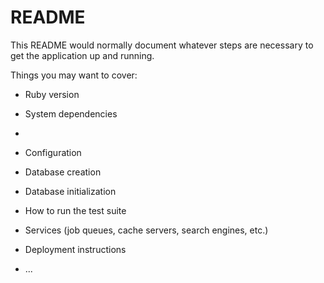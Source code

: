 # README

This README would normally document whatever steps are necessary to get the
application up and running.

Things you may want to cover:

* Ruby version


* System dependencies

* 

* Configuration

* Database creation

* Database initialization

* How to run the test suite

* Services (job queues, cache servers, search engines, etc.)

* Deployment instructions

* ...
